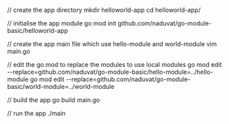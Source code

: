 // create the app directory
mkdir helloworld-app
cd helloworld-app/

// initialise the app module
go mod init github.com/naduvat/go-module-basic/helloworld-app

// create the app main file which use hello-module and world-module
vim main.go

// edit the go.mod to replace the modules to use local modules
go mod edit --replace=github.com/naduvat/go-module-basic/hello-module=../hello-module
go mod edit --replace=github.com/naduvat/go-module-basic/world-module=../world-module

// build the app
go build main.go

// run the app
./main
